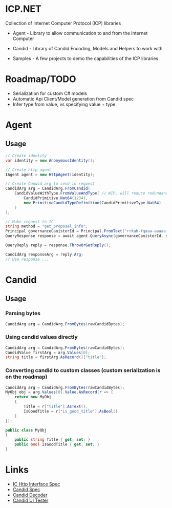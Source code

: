 # ICP.NET
Collection of Internet Computer Protocol (ICP) libraries 

- Agent - Library to allow communication to and from the Internet Computer

- Candid - Library of Candid Encoding, Models and Helpers to work with 

- Samples - A few projects to demo the capabilities of the ICP libraries

# Roadmap/TODO
- Serialization for custom C# models
- Automatic Api Client/Model generation from Candid spec
- Infer type from value, vs specifying value + type

# Agent
## Usage
```cs
// Create identity
var identity = new AnonymousIdentity();

// Create http agent
IAgent agent = new HttpAgent(identity);

// Create Candid arg to send in request
CandidArg arg = CandidArg.FromCandid(
    CandidValueWithType.FromValueAndType( // WIP, will reduce redundancy
        CandidPrimitive.Nat64(1234),
        new PrimitiveCandidTypeDefinition(CandidPrimitiveType.Nat64)
    )
);

// Make request to IC
string method = "get_proposal_info";
Principal governanceCanisterId = Principal.FromText("rrkah-fqaaa-aaaaa-aaaaq-cai");
QueryResponse response = await agent.QueryAsync(governanceCanisterId, method, arg);

QueryReply reply = response.ThrowOrGetReply();

CandidArg responseArg = reply.Arg;
// Use response ...
```

# Candid
## Usage
### Parsing bytes
```cs
CandidArg arg = CandidArg.FromBytes(rawCandidBytes);
```

### Using candid values directly
```cs
CandidArg arg = CandidArg.FromBytes(rawCandidBytes);
CandidValue firstArg = arg.Values[0];
string title = firstArg.AsRecord()["title"];
```

### Converting candid to custom classes (custom serialization is on the roadmap)

```cs
CandidArg arg = CandidArg.FromBytes(rawCandidBytes);
MyObj obj = arg.Values[0].Value.AsRecord(r => {
    return new MyObj
    {
        Title = r["title"].AsText(),
        IsGoodTitle = r["is_good_title"].AsBool()
    }
});

public class MyObj
{
    public string Title { get; set; }
    public bool IsGoodTitle { get; set; }
}
```

# Links
- [IC Http Interface Spec](https://smartcontracts.org/docs/current/references/ic-interface-spec)
- [Candid Spec](https://github.com/dfinity/candid/blob/master/spec/Candid.md)
- [Candid Decoder](https://fxa77-fiaaa-aaaae-aaana-cai.raw.ic0.app/explain)
- [Candid UI Tester](https://a4gq6-oaaaa-aaaab-qaa4q-cai.raw.ic0.app)